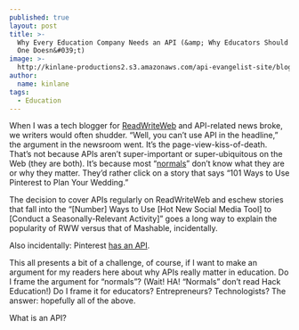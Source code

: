 ```yaml
---
published: true
layout: post
title: >-
  Why Every Education Company Needs an API (&amp; Why Educators Should Care When
  One Doesn&#039;t)
image: >-
  http://kinlane-productions2.s3.amazonaws.com/api-evangelist-site/blog/darcy_modified.jpg
author:
  name: kinlane
tags:
  - Education
---
```

When I was a tech blogger for [ReadWriteWeb](http://readwriteweb.com) and API-related news broke, we writers would often shudder. “Well, you can’t use API in the headline,” the argument in the newsroom went. It’s the page-view-kiss-of-death. That’s not because APIs aren’t super-important or super-ubiquitous on the Web (they are both). It’s because most “[normals](http://cdixon.org/2010/01/22/techies-and-normals/)” don’t know what they are or why they matter. They’d rather click on a story that says “101 Ways to Use Pinterest to Plan Your Wedding.”

The decision to cover APIs regularly on ReadWriteWeb and eschew stories that fall into the “\[Number\] Ways to Use \[Hot New Social Media Tool\] to \[Conduct a Seasonally-Relevant Activity\]” goes a long way to explain the popularity of RWW versus that of Mashable, incidentally.

Also incidentally: Pinterest [has an API](http://tijn.bo.lt/pinterest-api).

This all presents a bit of a challenge, of course, if I want to make an argument for my readers here about why APIs really matter in education. Do I frame the argument for “normals”? (Wait! HA! “Normals” don’t read Hack Education!) Do I frame it for educators? Entrepreneurs? Technologists? The answer: hopefully all of the above.

What is an API?
